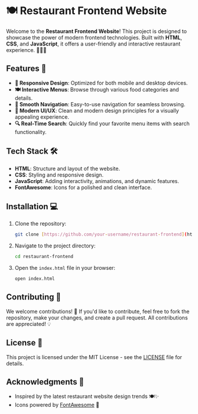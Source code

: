 # 🍽️ Restaurant Frontend Website

Welcome to the **Restaurant Frontend Website**! This project is designed to showcase the power of modern frontend technologies. Built with **HTML**, **CSS**, and **JavaScript**, it offers a user-friendly and interactive restaurant experience. 🍕🍔🍴

## Features 🌟

- **📱 Responsive Design**: Optimized for both mobile and desktop devices.
- **🍽️ Interactive Menus**: Browse through various food categories and details.
- **🚀 Smooth Navigation**: Easy-to-use navigation for seamless browsing.
- **🎨 Modern UI/UX**: Clean and modern design principles for a visually appealing experience.
- **🔍 Real-Time Search**: Quickly find your favorite menu items with search functionality.

## Tech Stack 🛠️

- **HTML**: Structure and layout of the website.
- **CSS**: Styling and responsive design.
- **JavaScript**: Adding interactivity, animations, and dynamic features.
- **FontAwesome**: Icons for a polished and clean interface.

## Installation 💻

1. Clone the repository:
    ```bash
    git clone [https://github.com/your-username/restaurant-frontend](https://github.com/Leela5678/Frontend-Restaurant-App).git
    ```

2. Navigate to the project directory:
    ```bash
    cd restaurant-frontend
    ```

3. Open the `index.html` file in your browser:
    ```bash
    open index.html
    ```

## Contributing 🤝

We welcome contributions! 🎉 If you'd like to contribute, feel free to fork the repository, make your changes, and create a pull request. All contributions are appreciated! 💡

## License 📜

This project is licensed under the MIT License - see the [LICENSE](LICENSE) file for details.

## Acknowledgments 🙏

- Inspired by the latest restaurant website design trends 🍽️✨
- Icons powered by [FontAwesome](https://fontawesome.com) 💎

